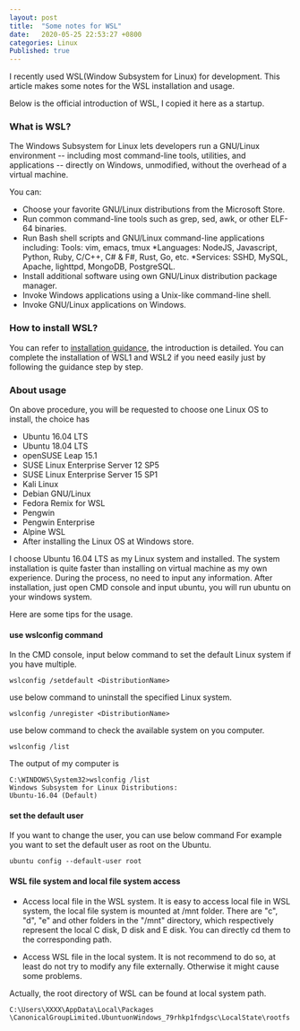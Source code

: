 ```yaml
---
layout: post
title:  "Some notes for WSL"
date:   2020-05-25 22:53:27 +0800
categories: Linux
Published: true
---
```

I recently used WSL(Window Subsystem for Linux) for development. This article makes some notes for the WSL installation and usage. 

Below is the official introduction of WSL, I copied it here as a startup.

### What is WSL?
The Windows Subsystem for Linux lets developers run a GNU/Linux environment -- including most command-line tools, utilities, and applications -- directly on Windows, unmodified, without the overhead of a virtual machine.

You can:

+ Choose your favorite GNU/Linux distributions from the Microsoft Store.
+ Run common command-line tools such as grep, sed, awk, or other ELF-64 binaries.
+ Run Bash shell scripts and GNU/Linux command-line applications including:
Tools: vim, emacs, tmux *Languages: NodeJS, Javascript, Python, Ruby, C/C++, C# & F#, Rust, Go, etc. *Services: SSHD, MySQL, Apache, lighttpd, MongoDB, PostgreSQL.
+ Install additional software using own GNU/Linux distribution package manager.
+ Invoke Windows applications using a Unix-like command-line shell.
+ Invoke GNU/Linux applications on Windows.

### How to install WSL?
You can refer to [installation guidance](https://docs.microsoft.com/en-us/windows/wsl/install-win10), the introduction is detailed. You can complete the installation of WSL1 and WSL2 if you need easily just by following the guidance step by step. 

### About usage
On above procedure, you will be requested to choose one Linux OS to install, the choice has 
+ Ubuntu 16.04 LTS
+ Ubuntu 18.04 LTS
+ openSUSE Leap 15.1
+ SUSE Linux Enterprise Server 12 SP5
+ SUSE Linux Enterprise Server 15 SP1
+ Kali Linux
+ Debian GNU/Linux
+ Fedora Remix for WSL
+ Pengwin
+ Pengwin Enterprise
+ Alpine WSL
+ After installing the Linux OS at Windows store.

I choose Ubuntu 16.04 LTS as my Linux system and installed. The system installation is quite faster than installing on virtual machine as my  own experience. During the process, no need to input any information. 
After installation, just open CMD console and input ubuntu, you will run ubuntu on your windows system. 

Here are some tips for the usage.

#### use wslconfig command
In the CMD console, input below command to set the default Linux system if you have multiple.
```
wslconfig /setdefault <DistributionName>
```
use below command to uninstall the specified Linux system.
```
wslconfig /unregister <DistributionName>
```
use below command to check the available system on you computer.
```
wslconfig /list
```
The output of my computer is  
```
C:\WINDOWS\System32>wslconfig /list
Windows Subsystem for Linux Distributions:
Ubuntu-16.04 (Default)
```

#### set the default user
If you want to change the user, you can use below command 
For example you want to set the default user as root on the Ubuntu.
```
ubuntu config --default-user root
```

#### WSL file system and local file system access
+ Access local file in the WSL system. 
It is easy to access local file in WSL system, the local file system is mounted at /mnt folder. There are "c", "d", "e" and other folders in the "/mnt" directory, which respectively represent the local C disk, D disk and E disk. You can directly cd them to the corresponding path.

+ Access WSL file in the local system. 
It is not recommend to do so, at least do not try to modify any file externally. Otherwise it might cause some problems.

Actually, the root directory of WSL can be found at local system path.
```
C:\Users\XXXX\AppData\Local\Packages
\CanonicalGroupLimited.UbuntuonWindows_79rhkp1fndgsc\LocalState\rootfs
```

